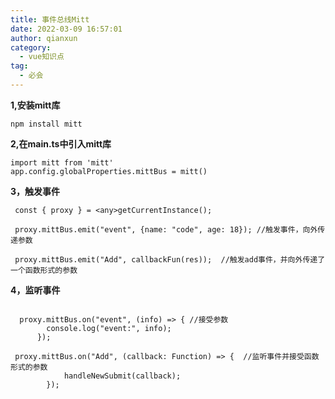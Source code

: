 ```yaml
---
title: 事件总线Mitt
date: 2022-03-09 16:57:01
author: qianxun
category: 
  - vue知识点
tag: 
  - 必会
---
```




**1,安装mitt库**

```vue
npm install mitt
```

**2,在main.ts中引入mitt库**

```vue
import mitt from 'mitt'
app.config.globalProperties.mittBus = mitt()
```



**3，触发事件**

```vue
 const { proxy } = <any>getCurrentInstance();
     
 proxy.mittBus.emit("event", {name: "code", age: 18}); //触发事件，向外传递参数
     
 proxy.mittBus.emit("Add", callbackFun(res));  //触发add事件，并向外传递了一个函数形式的参数
```

**4，监听事件**

```
  
  proxy.mittBus.on("event", (info) => { //接受参数
        console.log("event:", info);
      });
 
 proxy.mittBus.on("Add", (callback: Function) => {  //监听事件并接受函数形式的参数
            handleNewSubmit(callback); 
        });
```

